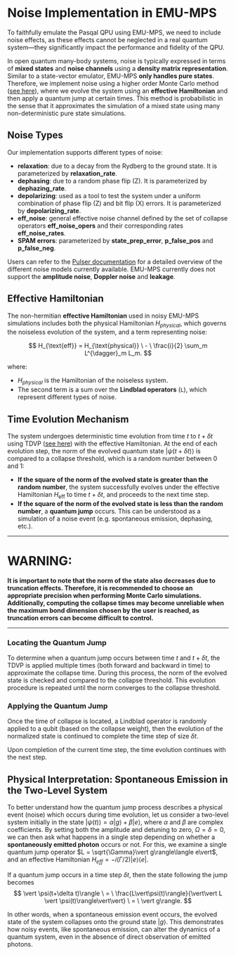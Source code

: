 # Noise Implementation in EMU-MPS
To faithfully emulate the Pasqal QPU using EMU-MPS, we need to include noise effects, as these effects cannot be neglected in a real quantum system—they significantly impact the performance and fidelity of the QPU.

In open quantum many-body systems, noise is typically expressed in terms of **mixed states** and **noise channels** using a **density matrix representation**. Similar to a state-vector emulator, EMU-MPS **only handles pure states**. Therefore, we implement noise using a higher order Monte Carlo method ([see here](https://www.phys.ens.psl.eu/~dalibard/publi3/osa_93.pdf)), where we evolve the system using an **effective Hamiltonian** and then apply a quantum jump at certain times. This method is probabilistic in the sense that it approximates the simulation of a mixed state using many non-deterministic pure state simulations.

## Noise Types

Our implementation supports different types of noise:

- **relaxation**: due to a decay from the Rydberg to the ground state. It is parameterized by **relaxation_rate**.
- **dephasing**: due to a random phase flip (Z). It is parameterized by **dephazing_rate**.
- **depolarizing**: used as a tool to test the system under a uniform combination of phase flip (Z) and bit flip (X) errors. It is parameterized by **depolarizing_rate**.
- **eff_noise**: general effective noise channel defined by the set of collapse operators **eff_noise_opers** and their corresponding rates **eff_noise_rates**.
- **SPAM errors**: parameterized by **state_prep_error**, **p_false_pos** and **p_false_neg**.

 Users can refer to the [Pulser documentation](https://pulser.readthedocs.io/en/stable/tutorials/noisy_sim.html) for a detailed overview of the different noise models currently available. EMU-MPS currently does not support the **amplitude noise**, **Doppler noise** and **leakage**.

## Effective Hamiltonian
The non-hermitian **effective Hamiltonian** used in noisy EMU-MPS simulations includes both the physical Hamiltonian $H_{physical}$, which governs the noiseless evolution of the system, and a term representing noise:

$$
H_{\text{eff}} = H_{\text{physical}} \ - \ \frac{i}{2} \sum_m L^{\dagger}_m L_m.
$$

where:
- $H_{physical}$ is the Hamiltonian of the noiseless system.
- The second term is a sum over the **Lindblad operators** (`L`), which represent different types of noise.

## Time Evolution Mechanism

The system undergoes deterministic time evolution from time $t$ to $t + \delta t$ using TDVP ([see here](tdvp.md)) with the effective Hamiltonian. At the end of each evolution step, the norm of the evolved quantum state $\vert \psi (t + \delta t)\rangle$ is compared to a collapse threshold, which is a random number between $0$ and $1$:

- **If the square of the norm of the evolved state is greater than the random number**, the system successfully evolves under the effective Hamiltonian $H_{\text{eff}}$ to time $t + \delta t$, and proceeds to the next time step.
- **If the square of the norm of the evolved state is less than the random number**, a **quantum jump** occurs. This can be understood as a simulation of a noise event (e.g. spontaneous emission, dephasing, etc.).

---

# **WARNING:**

**It is important to note that the norm of the state also decreases due to truncation effects. Therefore, it is recommended to choose an appropriate precision when performing Monte Carlo simulations. Additionally, computing the collapse times may become unreliable when the maximum bond dimension chosen by the user is reached, as truncation errors can become difficult to control.**

---

### Locating the Quantum Jump

To determine when a quantum jump occurs between time $t$ and $t + \delta t$, the TDVP is applied multiple times (both forward and backward in time) to approximate the collapse time. During this process, the norm of the evolved state is checked and compared to the collapse threshold. This evolution procedure is repeated until the norm converges to the collapse threshold.

### Applying the Quantum Jump

Once the time of collapse is located, a Lindblad operator is randomly applied to a qubit (based on the collapse weight), then the evolution of the normalized state is continued to complete the time step of size $\delta t$.

Upon completion of the current time step, the time evolution continues with the next step.

## Physical Interpretation: Spontaneous Emission in the Two-Level System

To better understand how the quantum jump process describes a physical event (noise) which occurs during time evolution, let us consider a two-level system initially in the state $\vert \psi(t)\rangle = \alpha\vert g\rangle + \beta \vert e\rangle$, where $\alpha$ and $\beta$ are complex coefficients. By setting both the amplitude and detuning to zero, $\Omega = \delta = 0$, we can then ask what happens in a single step depending on whether a **spontaneously emitted photon** occurs or not. For this, we examine a single quantum jump operator $L = \sqrt{\Gamma}\vert g\rangle\langle e\vert$, and an effective Hamiltonian $H_{eff} = -i(\Gamma/2)\vert e\rangle\langle e\vert$.

If a quantum jump occurs in a time step $\delta t$, then the state following the jump becomes
$$
\vert \psi(t+\delta t)\rangle \ = \ \frac{L\vert\psi(t)\rangle}{\vert\vert L \vert \psi(t)\rangle\vert\vert} \ = \ \vert g\rangle.
$$

In other words, when a spontaneous emission event occurs, the evolved state of the system collapses onto the ground state $\vert g\rangle$. This demonstrates how noisy events, like spontaneous emission, can alter the dynamics of a quantum system, even in the absence of direct observation of emitted photons.
